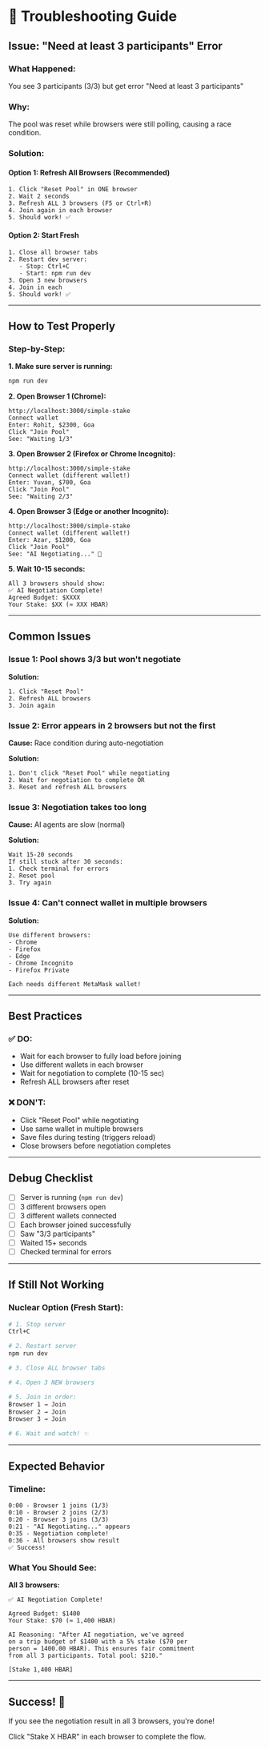 # 🔧 Troubleshooting Guide

## Issue: "Need at least 3 participants" Error

### **What Happened:**
You see 3 participants (3/3) but get error "Need at least 3 participants"

### **Why:**
The pool was reset while browsers were still polling, causing a race condition.

### **Solution:**

#### **Option 1: Refresh All Browsers (Recommended)**
```
1. Click "Reset Pool" in ONE browser
2. Wait 2 seconds
3. Refresh ALL 3 browsers (F5 or Ctrl+R)
4. Join again in each browser
5. Should work! ✅
```

#### **Option 2: Start Fresh**
```
1. Close all browser tabs
2. Restart dev server:
   - Stop: Ctrl+C
   - Start: npm run dev
3. Open 3 new browsers
4. Join in each
5. Should work! ✅
```

---

## How to Test Properly

### **Step-by-Step:**

**1. Make sure server is running:**
```bash
npm run dev
```

**2. Open Browser 1 (Chrome):**
```
http://localhost:3000/simple-stake
Connect wallet
Enter: Rohit, $2300, Goa
Click "Join Pool"
See: "Waiting 1/3"
```

**3. Open Browser 2 (Firefox or Chrome Incognito):**
```
http://localhost:3000/simple-stake
Connect wallet (different wallet!)
Enter: Yuvan, $700, Goa
Click "Join Pool"
See: "Waiting 2/3"
```

**4. Open Browser 3 (Edge or another Incognito):**
```
http://localhost:3000/simple-stake
Connect wallet (different wallet!)
Enter: Azar, $1200, Goa
Click "Join Pool"
See: "AI Negotiating..." 🤖
```

**5. Wait 10-15 seconds:**
```
All 3 browsers should show:
✅ AI Negotiation Complete!
Agreed Budget: $XXXX
Your Stake: $XX (≈ XXX HBAR)
```

---

## Common Issues

### **Issue 1: Pool shows 3/3 but won't negotiate**

**Solution:**
```
1. Click "Reset Pool"
2. Refresh ALL browsers
3. Join again
```

### **Issue 2: Error appears in 2 browsers but not the first**

**Cause:** Race condition during auto-negotiation

**Solution:**
```
1. Don't click "Reset Pool" while negotiating
2. Wait for negotiation to complete OR
3. Reset and refresh ALL browsers
```

### **Issue 3: Negotiation takes too long**

**Cause:** AI agents are slow (normal)

**Solution:**
```
Wait 15-20 seconds
If still stuck after 30 seconds:
1. Check terminal for errors
2. Reset pool
3. Try again
```

### **Issue 4: Can't connect wallet in multiple browsers**

**Solution:**
```
Use different browsers:
- Chrome
- Firefox
- Edge
- Chrome Incognito
- Firefox Private

Each needs different MetaMask wallet!
```

---

## Best Practices

### **✅ DO:**
- Wait for each browser to fully load before joining
- Use different wallets in each browser
- Wait for negotiation to complete (10-15 sec)
- Refresh ALL browsers after reset

### **❌ DON'T:**
- Click "Reset Pool" while negotiating
- Use same wallet in multiple browsers
- Save files during testing (triggers reload)
- Close browsers before negotiation completes

---

## Debug Checklist

- [ ] Server is running (`npm run dev`)
- [ ] 3 different browsers open
- [ ] 3 different wallets connected
- [ ] Each browser joined successfully
- [ ] Saw "3/3 participants"
- [ ] Waited 15+ seconds
- [ ] Checked terminal for errors

---

## If Still Not Working

### **Nuclear Option (Fresh Start):**

```bash
# 1. Stop server
Ctrl+C

# 2. Restart server
npm run dev

# 3. Close ALL browser tabs

# 4. Open 3 NEW browsers

# 5. Join in order:
Browser 1 → Join
Browser 2 → Join
Browser 3 → Join

# 6. Wait and watch! ✨
```

---

## Expected Behavior

### **Timeline:**
```
0:00 - Browser 1 joins (1/3)
0:10 - Browser 2 joins (2/3)
0:20 - Browser 3 joins (3/3)
0:21 - "AI Negotiating..." appears
0:35 - Negotiation complete!
0:36 - All browsers show result
✅ Success!
```

### **What You Should See:**

**All 3 browsers:**
```
✅ AI Negotiation Complete!

Agreed Budget: $1400
Your Stake: $70 (≈ 1,400 HBAR)

AI Reasoning: "After AI negotiation, we've agreed 
on a trip budget of $1400 with a 5% stake ($70 per 
person = 1400.00 HBAR). This ensures fair commitment 
from all 3 participants. Total pool: $210."

[Stake 1,400 HBAR]
```

---

## Success! 🎉

If you see the negotiation result in all 3 browsers, you're done!

Click "Stake X HBAR" in each browser to complete the flow.
